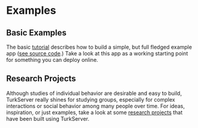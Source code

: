 # Examples

## Basic Examples

The basic [tutorial](tutorial) describes how to build a simple, but full 
fledged example app ([see source code](https://github.com/TurkServer/tutorial).)
Take a look at this app as a working starting point for something you can 
deploy online.

## Research Projects

Although studies of individual behavior are desirable and easy to build, 
TurkServer really shines for studying groups, especially for complex
interactions or social behavior among many people over time. For ideas,
inspiration, or just examples, take a look at some [research projects](research)
that have been built using TurkServer.
    
